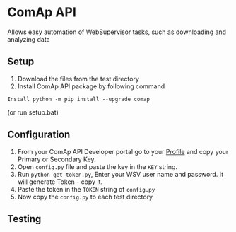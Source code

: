 # ComAp API
Allows easy automation of WebSupervisor tasks, such as downloading and analyzing data

## Setup
1. Download the files from the test directory
2. Install ComAp API package by following command
```
Install python -m pip install --upgrade comap
```
(or run setup.bat)

## Configuration
1. From your ComAp API Developer portal go to your [Profile](https://portal.websupervisor.net/developer) and copy your  Primary or Secondary Key. 
2. Open ``config.py`` file and paste the key in the ``KEY`` string.
3. Run ``python get-token.py``, Enter your WSV user name and password. It will generate Token - copy it.
4. Paste the token in the ``TOKEN`` string of ``config.py``
5. Now copy the ``config.py`` to each test directory

## Testing

